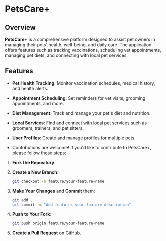 # PetsCare+

## Overview

**PetsCare+** is a comprehensive platform designed to assist pet owners in managing their pets' health, well-being, and daily care. The application offers features such as tracking vaccinations, scheduling vet appointments, managing pet diets, and connecting with local pet services.

## Features

- **Pet Health Tracking**: Monitor vaccination schedules, medical history, and health alerts.
- **Appointment Scheduling**: Set reminders for vet visits, grooming appointments, and more.
- **Diet Management**: Track and manage your pet's diet and nutrition.
- **Local Services**: Find and connect with local pet services such as groomers, trainers, and pet sitters.
- **User Profiles**: Create and manage profiles for multiple pets.

- Contributions are welcome! If you'd like to contribute to PetsCare+, please follow these steps:

1. **Fork the Repository**.
2. **Create a New Branch**:
    ```bash
    git checkout -b feature/your-feature-name
    ```

3. **Make Your Changes** and **Commit** them:
    ```bash
    git add .
    git commit -m "Add feature: your feature description"
    ```

4. **Push to Your Fork**:
    ```bash
    git push origin feature/your-feature-name
    ```

5. **Create a Pull Request** on GitHub.
